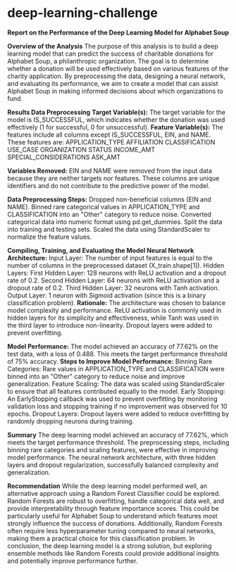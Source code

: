 # deep-learning-challenge
**Report on the Performance of the Deep Learning Model for Alphabet Soup**

**Overview of the Analysis**
The purpose of this analysis is to build a deep learning model that can predict the success of charitable donations for Alphabet Soup, a philanthropic organization. The goal is to determine whether a donation will be used effectively based on various features of the charity application. By preprocessing the data, designing a neural network, and evaluating its performance, we aim to create a model that can assist Alphabet Soup in making informed decisions about which organizations to fund.

**Results
Data Preprocessing**
**Target Variable(s):**
The target variable for the model is IS_SUCCESSFUL, which indicates whether the donation was used effectively (1 for successful, 0 for unsuccessful).
**Feature Variable(s):**
The features include all columns except IS_SUCCESSFUL, EIN, and NAME. These features are:
APPLICATION_TYPE
AFFILIATION
CLASSIFICATION
USE_CASE
ORGANIZATION
STATUS
INCOME_AMT
SPECIAL_CONSIDERATIONS
ASK_AMT

**Variables Removed:**
EIN and NAME were removed from the input data because they are neither targets nor features. These columns are unique identifiers and do not contribute to the predictive power of the model.

**Data Preprocessing Steps:**
Dropped non-beneficial columns (EIN and NAME).
Binned rare categorical values in APPLICATION_TYPE and CLASSIFICATION into an "Other" category to reduce noise.
Converted categorical data into numeric format using pd.get_dummies.
Split the data into training and testing sets.
Scaled the data using StandardScaler to normalize the feature values.

**Compiling, Training, and Evaluating the Model
Neural Network Architecture:**
Input Layer: The number of input features is equal to the number of columns in the preprocessed dataset (X_train.shape[1]).
Hidden Layers:
First Hidden Layer: 128 neurons with ReLU activation and a dropout rate of 0.2.
Second Hidden Layer: 64 neurons with ReLU activation and a dropout rate of 0.2.
Third Hidden Layer: 32 neurons with Tanh activation.
Output Layer: 1 neuron with Sigmoid activation (since this is a binary classification problem).
**Rationale:** The architecture was chosen to balance model complexity and performance. ReLU activation is commonly used in hidden layers for its simplicity and effectiveness, while Tanh was used in the third layer to introduce non-linearity. Dropout layers were added to prevent overfitting.

**Model Performance:**
The model achieved an accuracy of 77.62% on the test data, with a loss of 0.488. This meets the target performance threshold of 75% accuracy.
**Steps to Improve Model Performance:**
Binning Rare Categories: Rare values in APPLICATION_TYPE and CLASSIFICATION were binned into an "Other" category to reduce noise and improve generalization.
Feature Scaling: The data was scaled using StandardScaler to ensure that all features contributed equally to the model.
Early Stopping: An EarlyStopping callback was used to prevent overfitting by monitoring validation loss and stopping training if no improvement was observed for 10 epochs.
Dropout Layers: Dropout layers were added to reduce overfitting by randomly dropping neurons during training.

**Summary**
The deep learning model achieved an accuracy of 77.62%, which meets the target performance threshold. The preprocessing steps, including binning rare categories and scaling features, were effective in improving model performance. The neural network architecture, with three hidden layers and dropout regularization, successfully balanced complexity and generalization.

**Recommendation**
While the deep learning model performed well, an alternative approach using a Random Forest Classifier could be explored. Random Forests are robust to overfitting, handle categorical data well, and provide interpretability through feature importance scores. This could be particularly useful for Alphabet Soup to understand which features most strongly influence the success of donations. Additionally, Random Forests often require less hyperparameter tuning compared to neural networks, making them a practical choice for this classification problem.
In conclusion, the deep learning model is a strong solution, but exploring ensemble methods like Random Forests could provide additional insights and potentially improve performance further.
